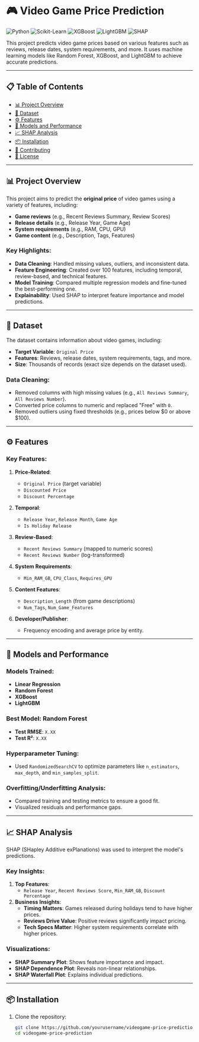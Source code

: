 # 🎮 Video Game Price Prediction

![Python](https://img.shields.io/badge/Python-3.8%2B-blue)
![Scikit-Learn](https://img.shields.io/badge/Scikit--Learn-1.0-orange)
![XGBoost](https://img.shields.io/badge/XGBoost-1.5.0-green)
![LightGBM](https://img.shields.io/badge/LightGBM-3.3.0-lightgreen)
![SHAP](https://img.shields.io/badge/SHAP-0.40.0-purple)

This project predicts video game prices based on various features such as reviews, release dates, system requirements, and more. It uses machine learning models like Random Forest, XGBoost, and LightGBM to achieve accurate predictions.

---

## 📋 Table of Contents
- [📊 Project Overview](#-project-overview)
- [📂 Dataset](#-dataset)
- [⚙️ Features](#️-features)
- [🚀 Models and Performance](#-models-and-performance)
- [📈 SHAP Analysis](#-shap-analysis)
- [📦 Installation](#-installation)
- [🤝 Contributing](#-contributing)
- [📜 License](#-license)

---

## 📊 Project Overview

This project aims to predict the **original price** of video games using a variety of features, including:
- **Game reviews** (e.g., Recent Reviews Summary, Review Scores)
- **Release details** (e.g., Release Year, Game Age)
- **System requirements** (e.g., RAM, CPU, GPU)
- **Game content** (e.g., Description, Tags, Features)

### Key Highlights:
- **Data Cleaning**: Handled missing values, outliers, and inconsistent data.
- **Feature Engineering**: Created over 100 features, including temporal, review-based, and technical features.
- **Model Training**: Compared multiple regression models and fine-tuned the best-performing one.
- **Explainability**: Used SHAP to interpret feature importance and model predictions.

---

## 📂 Dataset

The dataset contains information about video games, including:
- **Target Variable**: `Original Price`
- **Features**: Reviews, release dates, system requirements, tags, and more.
- **Size**: Thousands of records (exact size depends on the dataset used).

### Data Cleaning:
- Removed columns with high missing values (e.g., `All Reviews Summary`, `All Reviews Number`).
- Converted price columns to numeric and replaced "Free" with `0`.
- Removed outliers using fixed thresholds (e.g., prices below $0 or above $100).

---

## ⚙️ Features

### Key Features:
1. **Price-Related**:
   - `Original Price` (target variable)
   - `Discounted Price`
   - `Discount Percentage`

2. **Temporal**:
   - `Release Year`, `Release Month`, `Game Age`
   - `Is Holiday Release`

3. **Review-Based**:
   - `Recent Reviews Summary` (mapped to numeric scores)
   - `Recent Reviews Number` (log-transformed)

4. **System Requirements**:
   - `Min_RAM_GB`, `CPU_Class`, `Requires_GPU`

5. **Content Features**:
   - `Description_Length` (from game descriptions)
   - `Num_Tags`, `Num_Game_Features`

6. **Developer/Publisher**:
   - Frequency encoding and average price by entity.

---

## 🚀 Models and Performance

### Models Trained:
- **Linear Regression**
- **Random Forest**
- **XGBoost**
- **LightGBM**

### Best Model: **Random Forest**
- **Test RMSE**: `X.XX`
- **Test R²**: `X.XX`

### Hyperparameter Tuning:
- Used `RandomizedSearchCV` to optimize parameters like `n_estimators`, `max_depth`, and `min_samples_split`.

### Overfitting/Underfitting Analysis:
- Compared training and testing metrics to ensure a good fit.
- Visualized residuals and performance gaps.

---

## 📈 SHAP Analysis

SHAP (SHapley Additive exPlanations) was used to interpret the model's predictions.

### Key Insights:
1. **Top Features**:
   - `Release Year`, `Recent Reviews Score`, `Min_RAM_GB`, `Discount Percentage`
2. **Business Insights**:
   - **Timing Matters**: Games released during holidays tend to have higher prices.
   - **Reviews Drive Value**: Positive reviews significantly impact pricing.
   - **Tech Specs Matter**: Higher system requirements correlate with higher prices.

### Visualizations:
- **SHAP Summary Plot**: Shows feature importance and impact.
- **SHAP Dependence Plot**: Reveals non-linear relationships.
- **SHAP Waterfall Plot**: Explains individual predictions.

---

## 📦 Installation

1. Clone the repository:
   ```bash
   git clone https://github.com/yourusername/videogame-price-prediction.git
   cd videogame-price-prediction

